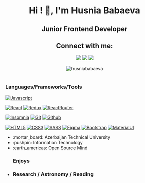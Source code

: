  <h1 align="center">Hi ! 👋, I'm Husnia Babaeva</h1>
<h2 align="center" >Junior Frontend Developer </h2>
<h2 align="center">Connect with me:</h2>
<p align="center">
  <a href="mailto:husnia.babaeva@gmail.com"><img src="https://img.shields.io/badge/e‑mail-D14836.svg?style=for-the-badge&logo=GMail&logoColor=white"/></a>
  <a href="https://twitter.com/bhusniaa"><img src="https://img.shields.io/badge/twitter-1DA1F2.svg?style=for-the-badge&logo=twitter&logoColor=white"/></a>
 <a href="https://www.instagram.com/hsnylb_/"><img src="https://img.shields.io/badge/telegram-26A5E4.svg?style=for-the-badge&logo=telegram&logoColor=white"/></a>
</p>

<div align="center">
 <img  align="top" src="https://github-readme-stats.vercel.app/api/top-langs/?username=husniababaeva&layout=compact&theme=onedark" alt="husniababaeva" />
</div>

<br/>

### Languages/Frameworks/Tools

[![Javascript](https://img.shields.io/badge/-Javascript-black?style=for-the-badge&logo=javascript&link=https://github.com/husniababaeva)](https://github.com/nasirmovlamov)

[![React](https://img.shields.io/badge/-React-black?style=for-the-badge&logo=react&link=https://github.com/husniababaeva)](https://github.com/husniababaeva) 
[![Redux](https://img.shields.io/badge/-Redux-black?style=for-the-badge&logo=redux&link=https://github.com/husniababaeva)](https://github.com/husniababaeva) 
[![ReactRouter](https://img.shields.io/badge/-ReactRouter-black?style=for-the-badge&logo=react-router&link=https://github.com/husniababaeva)](https://github.com/husniababaeva) 
<br/>

[![Insomnia](https://img.shields.io/badge/-Insomnia-black?style=for-the-badge&logo=insomnia&link=https://github.com/husniababaeva)](https://github.com/husniababaeva) 
[![Git](https://img.shields.io/badge/-Git-black?style=for-the-badge&logo=git&link=https://github.com/husniababaeva)](https://github.com/husniababaeva) 
[![Github](https://img.shields.io/badge/-Github-black?style=for-the-badge&logo=github&link=https://github.com/husniababaeva)](https://github.com/husniababaeva) 
<br/>

[![HTML5](https://img.shields.io/badge/-HTML5-black?style=for-the-badge&logo=html5&logoColor=white&link=https://github.com/husniababaeva)](https://github.com/husniababaeva) 
[![CSS3](https://img.shields.io/badge/-CSS3-black?style=for-the-badge&logo=visual-studio-code&link=https://github.com/husniababaeva)](https://github.com/husniababaeva)
[![SASS](https://img.shields.io/badge/-Sass-black?style=for-the-badge&logo=sass&link=https://github.com/husniababaeva)](https://github.com/husniababaeva)
[![Figma](https://img.shields.io/badge/-Figma-black?style=for-the-badge&logo=figma&link=https://github.com/husniababaeva)](https://github.com/husniababaeva)
[![Bootstrap](https://img.shields.io/badge/-Bootstrap-black?style=for-the-badge&logo=bootstrap&link=https://github.com/husniababaeva)](https://github.com/husniababaeva)
[![MaterialUI](https://img.shields.io/badge/-MaterialUi-black?style=for-the-badge&logo=material-ui&link=https://github.com/husniababaeva)](https://github.com/husniababaeva) 
<br/>

<ul>
  <li listStyle='none'> :mortar_board: Azerbaijan Technical University </li>
  <li> :pushpin: Information Technology </li>
  <li> :earth_americas: Open Source Mind </li>
</ul>

<ul>
 <h3> Enjoys<h3>
 <li> Research / Astronomy / Reading </li> 
</ul>

